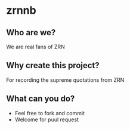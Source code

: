 # zrnnb
## Who are we?
We are real fans of ZRN
## Why create this project?
For recording the supreme quotations from ZRN
## What can you do?
- Feel free to fork and commit
- Welcome for puul request
